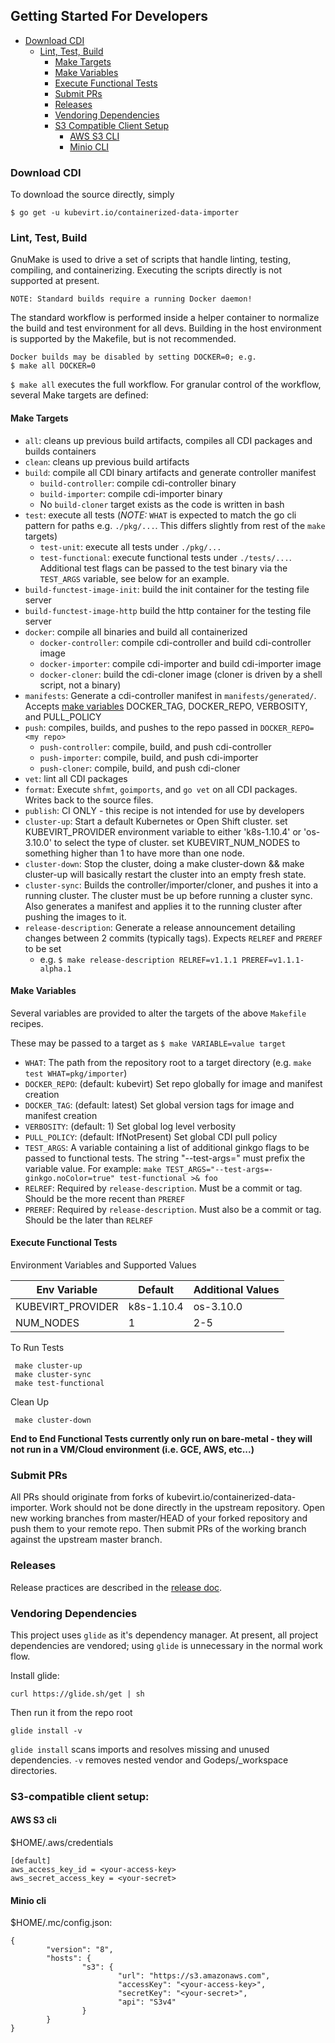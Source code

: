 ## Getting Started For Developers

* [Download CDI](#download-cdi)
    * [Lint, Test, Build](#lint-test-build)
        * [Make Targets](#make-targets)
        * [Make Variables](#make-variables)
        * [Execute Functional Tests](#execute-functional-tests)
        * [Submit PRs](#submit-prs)
        * [Releases](#releases)
        * [Vendoring Dependencies](#vendoring-dependencies)
        * [S3 Compatible Client Setup](#s3-compatible-client-setup)
            * [AWS S3 CLI](#aws-s3-cli)
            * [Minio CLI](#minio-cli)

### Download CDI

To download the source directly, simply

`$ go get -u kubevirt.io/containerized-data-importer`

### Lint, Test, Build

GnuMake is used to drive a set of scripts that handle linting, testing, compiling, and containerizing.  Executing the scripts directly is not supported at present.

    NOTE: Standard builds require a running Docker daemon!

The standard workflow is performed inside a helper container to normalize the build and test environment for all devs.  Building in the host environment is supported by the Makefile, but is not recommended.

    Docker builds may be disabled by setting DOCKER=0; e.g.
    $ make all DOCKER=0

`$ make all` executes the full workflow.  For granular control of the workflow, several Make targets are defined:

#### Make Targets

- `all`: cleans up previous build artifacts, compiles all CDI packages and builds containers
- `clean`: cleans up previous build artifacts
- `build`: compile all CDI binary artifacts and generate controller manifest
    - `build-controller`: compile cdi-controller binary
    - `build-importer`: compile cdi-importer binary
    - No `build-cloner` target exists as the code is written in bash
- `test`: execute all tests (_NOTE:_ `WHAT` is expected to match the go cli pattern for paths e.g. `./pkg/...`.  This differs slightly from rest of the `make` targets)
    - `test-unit`: execute all tests under `./pkg/...`
    - `test-functional`: execute functional tests under `./tests/...`. Additional test flags can be passed to the test binary via the `TEST_ARGS` variable, see below for an example.
- `build-functest-image-init`: build the init container for the testing file server
- `build-functest-image-http` build the http container for the testing file server
- `docker`: compile all binaries and build all containerized
    - `docker-controller`: compile cdi-controller and build cdi-controller image
    - `docker-importer`: compile cdi-importer and build cdi-importer image
    - `docker-cloner`: build the cdi-cloner image (cloner is driven by a shell script, not a binary)
- `manifests`: Generate a cdi-controller manifest in `manifests/generated/`.  Accepts [make variables](#make-variables) DOCKER_TAG, DOCKER_REPO, VERBOSITY, and PULL_POLICY
- `push`: compiles, builds, and pushes to the repo passed in `DOCKER_REPO=<my repo>`
    - `push-controller`: compile, build, and push cdi-controller
    - `push-importer`: compile, build, and push cdi-importer
    - `push-cloner`: compile, build, and push cdi-cloner
- `vet`: lint all CDI packages
- `format`: Execute `shfmt`, `goimports`, and `go vet` on all CDI packages.  Writes back to the source files.
- `publish`: CI ONLY - this recipe is not intended for use by developers
- `cluster-up`: Start a default Kubernetes or Open Shift cluster. set KUBEVIRT_PROVIDER environment variable to either 'k8s-1.10.4' or 'os-3.10.0' to select the type of cluster. set KUBEVIRT_NUM_NODES to something higher than 1 to have more than one node.
- `cluster-down`: Stop the cluster, doing a make cluster-down && make cluster-up will basically restart the cluster into an empty fresh state.
- `cluster-sync`: Builds the controller/importer/cloner, and pushes it into a running cluster. The cluster must be up before running a cluster sync. Also generates a manifest and applies it to the running cluster after pushing the images to it.
- `release-description`: Generate a release announcement detailing changes between 2 commits (typically tags).  Expects `RELREF` and `PREREF` to be set
    -  e.g. `$ make release-description RELREF=v1.1.1 PREREF=v1.1.1-alpha.1`

#### Make Variables

Several variables are provided to alter the targets of the above `Makefile` recipes.

These may be passed to a target as `$ make VARIABLE=value target`

- `WHAT`:  The path from the repository root to a target directory (e.g. `make test WHAT=pkg/importer`)
- `DOCKER_REPO`: (default: kubevirt) Set repo globally for image and manifest creation
- `DOCKER_TAG`: (default: latest) Set global version tags for image and manifest creation
- `VERBOSITY`: (default: 1) Set global log level verbosity
- `PULL_POLICY`: (default: IfNotPresent) Set global CDI pull policy
- `TEST_ARGS`: A variable containing a list of additional ginkgo flags to be passed to functional tests. The string "--test-args=" must prefix the variable value. For example: `make TEST_ARGS="--test-args=-ginkgo.noColor=true" test-functional >& foo`
- `RELREF`: Required by `release-description`. Must be a commit or tag.  Should be the more recent than `PREREF`
- `PREREF`: Required by `release-description`. Must also be a commit or tag.  Should be the later than `RELREF`

#### Execute Functional Tests
Environment Variables and Supported Values

| Env Variable       | Default       | Additional Values  |
|--------------------|---------------|--------------------|
|KUBEVIRT_PROVIDER   | k8s-1.10.4    | os-3.10.0          |
|NUM_NODES           | 1             | 2-5                |

To Run Tests
```
 make cluster-up
 make cluster-sync
 make test-functional
```

Clean Up
```
 make cluster-down
```

**End to End Functional Tests currently only run on bare-metal - they will not run in a VM/Cloud environment (i.e. GCE, AWS, etc...)**

### Submit PRs

All PRs should originate from forks of kubevirt.io/containerized-data-importer.  Work should not be done directly in the upstream repository.  Open new working branches from master/HEAD of your forked repository and push them to your remote repo.  Then submit PRs of the working branch against the upstream master branch.

### Releases

Release practices are described in the [release doc](/doc/releases.md).

### Vendoring Dependencies

This project uses `glide` as it's dependency manager.  At present, all project dependencies are vendored; using `glide` is unnecessary in the normal work flow.

Install glide:

`curl https://glide.sh/get | sh`

Then run it from the repo root

`glide install -v`

`glide install` scans imports and resolves missing and unused dependencies. `-v` removes nested vendor and Godeps/_workspace directories.

### S3-compatible client setup:

#### AWS S3 cli
$HOME/.aws/credentials
```
[default]
aws_access_key_id = <your-access-key>
aws_secret_access_key = <your-secret>
```

#### Minio cli

$HOME/.mc/config.json:
```
{
        "version": "8",
        "hosts": {
                "s3": {
                        "url": "https://s3.amazonaws.com",
                        "accessKey": "<your-access-key>",
                        "secretKey": "<your-secret>",
                        "api": "S3v4"
                }
        }
}
```
